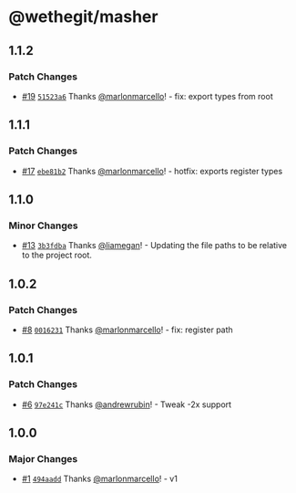 # @wethegit/masher

## 1.1.2

### Patch Changes

- [#19](https://github.com/wethegit/masher/pull/19) [`51523a6`](https://github.com/wethegit/masher/commit/51523a6ee651e2125d089858cf6d6651fa557a13) Thanks [@marlonmarcello](https://github.com/marlonmarcello)! - fix: export types from root

## 1.1.1

### Patch Changes

- [#17](https://github.com/wethegit/masher/pull/17) [`ebe81b2`](https://github.com/wethegit/masher/commit/ebe81b242fb492636bb6217dabcecccc4d95877c) Thanks [@marlonmarcello](https://github.com/marlonmarcello)! - hotfix: exports register types

## 1.1.0

### Minor Changes

- [#13](https://github.com/wethegit/masher/pull/13) [`3b3fdba`](https://github.com/wethegit/masher/commit/3b3fdbae302208e2813974f6758ac197b229d2ab) Thanks [@liamegan](https://github.com/liamegan)! - Updating the file paths to be relative to the project root.

## 1.0.2

### Patch Changes

- [#8](https://github.com/wethegit/masher/pull/8) [`0016231`](https://github.com/wethegit/masher/commit/0016231ddb7059650492393af8ac297dfb8f9337) Thanks [@marlonmarcello](https://github.com/marlonmarcello)! - fix: register path

## 1.0.1

### Patch Changes

- [#6](https://github.com/wethegit/masher/pull/6) [`97e241c`](https://github.com/wethegit/masher/commit/97e241cbb61264746c5dde05f7943313320d53ce) Thanks [@andrewrubin](https://github.com/andrewrubin)! - Tweak -2x support

## 1.0.0

### Major Changes

- [#1](https://github.com/wethegit/masher/pull/1) [`494aadd`](https://github.com/wethegit/masher/commit/494aaddd42734faae9144ac16501a581124afbe3) Thanks [@marlonmarcello](https://github.com/marlonmarcello)! - v1
